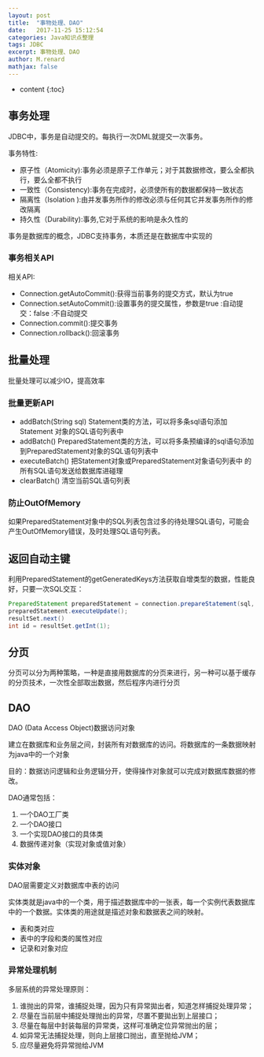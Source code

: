 ```yaml
---
layout: post
title:  "事物处理、DAO"
date:   2017-11-25 15:12:54
categories: Java知识点整理
tags: JDBC
excerpt: 事物处理、DAO
author: M.renard
mathjax: false
---
```


* content
{:toc}

## 事务处理

JDBC中，事务是自动提交的。每执行一次DML就提交一次事务。

事务特性:

* 原子性（Atomicity):事务必须是原子工作单元；对于其数据修改，要么全都执行，要么全都不执行 
* 一致性（Consistency):事务在完成时，必须使所有的数据都保持一致状态
* 隔离性（Isolation ):由并发事务所作的修改必须与任何其它并发事务所作的修改隔离 
* 持久性（Durability):事务,它对于系统的影响是永久性的

事务是数据库的概念，JDBC支持事务，本质还是在数据库中实现的

### 事务相关API

相关API:

* Connection.getAutoCommit():获得当前事务的提交方式，默认为true
* Connection.setAutoCommit():设置事务的提交属性，参数是true :自动提交：false :不自动提交
* Connection.commit():提交事务
* Connection.rollback():回滚事务

## 批量处理

批量处理可以减少IO，提高效率

### 批量更新API

* addBatch(String sql)
Statement类的方法，可以将多条sql语句添加Statement 对象的SQL语句列表中 
* addBatch()
PreparedStatement类的方法，可以将多条预编译的sql语句添加到PreparedStatement对象的SQL语句列表中 
* executeBatch()
把Statement对象或PreparedStatement对象语句列表中 的所有SQL语句发送给数据库进碰理 
* clearBatch()
清空当前SQL语句列表

### 防止OutOfMemory

如果PreparedStatement对象中的SQL列表包含过多的待处理SQL语句，可能会产生OutOfMemory错误，及时处理SQL语句列表。

## 返回自动主键

利用PreparedStatement的getGeneratedKeys方法获取自增类型的数据，性能良好，只要一次SQL交互：

```java
PreparedStatement preparedStatement = connection.prepareStatement(sql, new String[]{"deptno"});
preparedStatement.executeUpdate();
resultSet.next()
int id = resultSet.getInt(1);
```

## 分页

分页可以分为两种策略，一种是直接用数据库的分页来进行，另一种可以基于缓存的分页技术，一次性全部取出数据，然后程序内进行分页

## DAO

DAO (Data Access Object)数据访问对象

建立在数据库和业务层之间，封装所有对数据库的访问。将数据库的一条数据映射为java中的一个对象

目的：数据访问逻辑和业务逻辑分开，使得操作对象就可以完成对数据库数据的修改。

DAO通常包括：

1. 一个DAO工厂类
2. 一个DAO接口
3. 一个实现DAO接口的具体类
4. 数据传递对象（实现对象或值对象）

### 实体对象

DAO层需要定义对数据库中表的访问

实体类就是java中的一个类，用于描述数据库中的一张表，每一个实例代表数据库中的一个数据。实体类的用途就是描述对象和数据表之间的映射。

* 表和类对应
* 表中的字段和类的属性对应
* 记录和对象对应

### 异常处理机制

多层系统的异常处理原则：

1. 谁抛出的异常，谁捕捉处理，因为只有异常拋出者，知道怎样捕捉处理异常；
2. 尽量在当前层中捕捉处理抛出的异常，尽置不要拋出到上层接口；
3. 尽量在每层中封装每层的异常类，这样可准确定位异常抛出的层；
4. 如异常无法捕捉处理，则向上层接口抛出，直至抛给JVM；
5. 应尽量避免将异常抛给JVM